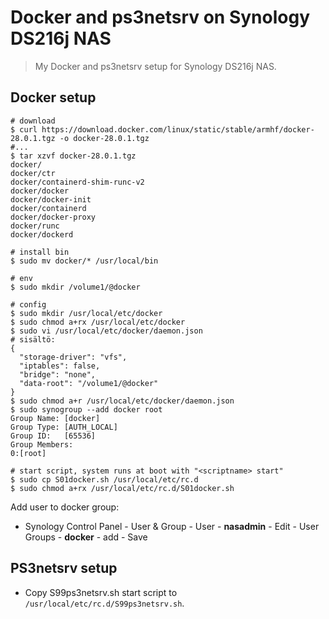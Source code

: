 # Docker and ps3netsrv on Synology DS216j NAS

> My Docker and ps3netsrv setup for Synology DS216j NAS.

## Docker setup

```shell
# download
$ curl https://download.docker.com/linux/static/stable/armhf/docker-28.0.1.tgz -o docker-28.0.1.tgz
#...
$ tar xzvf docker-28.0.1.tgz
docker/
docker/ctr
docker/containerd-shim-runc-v2
docker/docker
docker/docker-init
docker/containerd
docker/docker-proxy
docker/runc
docker/dockerd

# install bin
$ sudo mv docker/* /usr/local/bin

# env
$ sudo mkdir /volume1/@docker

# config
$ sudo mkdir /usr/local/etc/docker
$ sudo chmod a+rx /usr/local/etc/docker
$ sudo vi /usr/local/etc/docker/daemon.json
# sisältö:
{
  "storage-driver": "vfs",
  "iptables": false,
  "bridge": "none",
  "data-root": "/volume1/@docker"
}
$ sudo chmod a+r /usr/local/etc/docker/daemon.json
$ sudo synogroup --add docker root
Group Name: [docker]
Group Type: [AUTH_LOCAL]
Group ID:   [65536]
Group Members:
0:[root]

# start script, system runs at boot with "<scriptname> start"
$ sudo cp S01docker.sh /usr/local/etc/rc.d
$ sudo chmod a+rx /usr/local/etc/rc.d/S01docker.sh
```

Add user to docker group:
- Synology Control Panel - User & Group - User - **nasadmin** - Edit - User Groups - **docker** - add - Save

## PS3netsrv setup

- Copy S99ps3netsrv.sh start script to `/usr/local/etc/rc.d/S99ps3netsrv.sh`.
